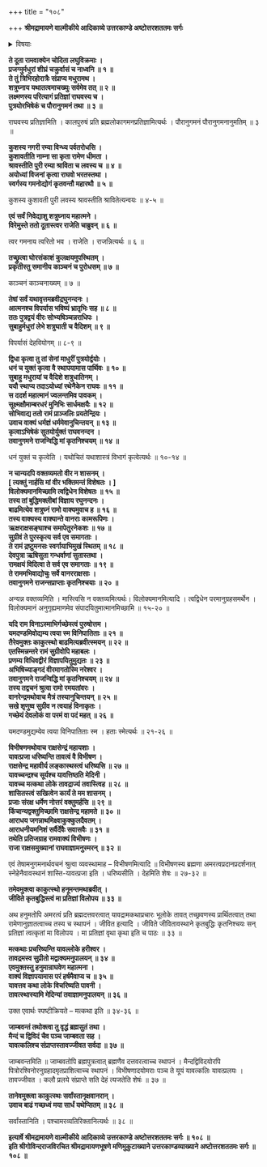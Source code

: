 +++
title = "१०८"

+++
**श्रीमद्रामायणे वाल्मीकीये आदिकाव्ये उत्तरकाण्डे अष्टोत्तरशततमः सर्गः**


<details><summary>विषयाः</summary>

दूत-मुखापरलोक-गमनोद्यमादि--  
राम-वृत्तान्तम् अवगतवता शत्रुघ्नेन  
पुत्र-द्वय--स्व-राज्य-द्वये ऽभिषेचन-पूर्वकम्  
अयोध्याम् एत्य  
रामं प्रति सप्रणामं स्वस्यानुगमनाभ्यनुज्ञान-प्रार्थने  
रामेण तद्-अनुज्ञानम् ॥ १ ॥  
सुग्रीवेणाङ्गदस्य राज्ये ऽभिषेचन-पूर्वकम्  
ऋक्ष-वानरादिभिः सहाभिवादन-पूर्वकं  
रामं प्रति सानुचरस्य स्वस्य  
तद्-अनुगमनाङ्गी-करण-प्रार्थने  
तेन तद्-अङ्गीकरणम् ॥ २ ॥  
रामेण हनुमद्-विभीषणौ प्रति  
धरण्याम् आ-चन्द्रार्कावस्थान-चोदन-पूर्वकं  
मैन्द-द्विविद-जाम्बवतां मेदिन्यां चिरावस्थान-चोदना ॥ ३ ॥
</details>


**ते दूता रामवाक्येन चोदिता लघुविक्रमाः ।  
प्रजग्मुर्मधुरां शीघ्रं चक्रुर्वासं च नाध्वनि ॥ १ ॥  
ते तुं त्रिभिरहोरात्रैः संप्राप्य मधुरामथ ।  
शत्रुघ्नाय यथातत्वमाचख्युः सर्वमेव तत् ॥ २ ॥  
लक्ष्मणस्य परित्यागं प्रतिज्ञां राघवस्य च ।  
पुत्रयोरभिषेकं च पौरानुगमनं तथा ॥ ३ ॥**

राघवस्य प्रतिज्ञामिति । कालपुरुषं प्रति ब्रह्मलोकागमनप्रतिज्ञामित्यर्थः । पौरानुगमनं पौरानुगमनानुमतिम् ॥ ३ ॥

**कुशस्य नगरी रम्या विन्ध्य पर्वतरोधसि ।  
कुशावतीति नाम्ना सा कृता रामेण धीमता ।  
श्रावस्तीति पुरी रम्या श्राविता च लवस्य च ॥ ४ ॥  
अयोध्यां विजनां कृत्वा राघवो भरतस्तथा ।  
स्वर्गस्य गमनोद्योगं कृतवन्तौ महारथौ ॥ ५ ॥**

कुशस्य कुशावती पुरी लवस्य श्रावस्तीति श्रावितेत्यन्वयः ॥ ४-५ ॥

**एवं सर्वं निवेद्याशु शत्रुघ्नाय महात्मने ।  
विरेमुस्ते ततो दूतास्त्वर राजेति चाब्रुवन् ॥ ६ ॥**

त्वर गमनाय त्वरितो भव । राजेति । राजन्नित्यर्थः ॥ ६ ॥

**तच्छ्रुत्वा घोरसंकाशं कुलक्षयमुपस्थितम् ।  
प्रकृतीस्तु समानीय काञ्चनं च पुरोधसम् ॥ ७ ॥**

काञ्चनं काञ्चनाख्यम् ॥ ७ ॥

**तेषां सर्वं यथावृत्तमब्रवीद्रघुनन्दनः ।  
आत्मनश्च विपर्यास भविष्यं भ्रातृभिः सह ॥ ८ ॥  
ततः पुत्रद्वयं वीरः सोभ्यषिञ्चन्नराधिपः ।  
सुबाहुर्मधुरां लेभे शत्रुघाती च वैदिशम् ॥ ९ ॥**

विपर्यासं देहवियोगम् ॥ ८-९ ॥

**द्विधा कृत्वा तु तां सेनां माधुरीं पुत्रयोर्द्वयोः ।  
धनं च युक्तं कृत्वा वै स्थापयामास पार्थिवः ॥ १० ॥  
सुबाहु मधुरायां च वैदिशे शत्रुधातिनम् ।  
ययौ स्थाप्य तदाऽयोध्यां रथेनैकेन राघवः ॥ ११ ॥  
स ददर्श महात्मानं ज्वलन्तमिव पावकम् ।  
सूक्ष्मक्षौमाम्बरधरं मुनिभिः सार्धमक्षयैः ॥ १२ ॥  
सोभिवाद्य ततो रामं प्राञ्जलिः प्रयतेन्द्रियः ।  
उवाच वाक्यं धर्मज्ञं धर्ममेवानुचिन्तयन् ॥ १३ ॥  
कृत्वाऽभिषेकं सुतयोर्युक्तं राघवनन्दन ।  
तवानुगमने राजन्विद्धि मां कृतनिश्चयम् ॥ १४ ॥**

धनं युक्तं च कृत्वेति । यथोचितं यथाशास्त्रं विभागं कृत्वेत्यर्थः ॥ १०-१४ ॥

**न चान्यदपि वक्तव्यमतो वीर न शासनम् ।  
\[ त्यक्तुं नार्हसि मां वीर भक्तिमन्तं विशेषतः । \]  
विलोक्यमानमिच्छामि त्वद्विधेन विशेषतः ॥ १५ ॥  
तस्य तां बुद्धिमक्लीबां विज्ञाय रघुनन्दनः ।  
बाढमित्येव शत्रुघ्नं रामो वाक्यमुवाच ह ॥ १६ ॥  
तस्य वाक्यस्य वाक्यान्ते वानराः कामरूपिणः ।  
ऋक्षराक्षसङ्घाश्च समापेतुरनेकशः ॥ १७ ॥  
सुग्रीवं ते पुरस्कृत्य सर्व एव समागताः ।  
ते रामं द्रष्टुमनसः स्वर्गायाभिमुखं स्थितम् ॥ १८ ॥  
देवपुत्रा ऋषिसुता गन्धर्वाणां सुतास्तथा ।  
रामक्षयं विदित्वा ते सर्व एव समागताः ॥ १९ ॥  
ते राममभिवाद्योचुः सर्वे वानरराक्षसाः ।  
तवानुगमने राजन्सप्राप्ताः कृतनिश्चयाः ॥ २० ॥**

अन्यन्न वक्तव्यमिति । मास्त्विसि न वक्तव्यमित्यर्थः। विलोक्यमानमित्यादि । त्वद्विधेन परमानुग्रहसमर्थेन । विलोक्यमानं अनुगृह्यमाणमेव संपादयितुमात्मानमिच्छामि ॥ १५-२० ॥

**यदि राम विनाऽस्माभिर्गच्छेस्त्वं पुरुषोत्तम ।  
यमदण्डमिवोद्यम्य त्वया स्म विनिपातिताः ॥ २१ ॥  
तैरेवमुक्तः काकुत्स्थो बाढमित्यब्रवीत्स्मयन् ॥ २२ ॥  
एतस्मिन्नन्तरे रामं सुग्रीवोपि महाबलः ।  
प्रणम्य विधिवद्वीरं विज्ञापयितुमुद्यतः ॥ २३ ॥  
अभिषिच्याङ्गदं वीरमागतोस्मि नरेश्वर ।  
तवानुगमने राजन्विद्धि मां कृतनिश्चयम् ॥ २४ ॥  
तस्य तद्वचनं श्रुत्वा रामो रमयतांवरः ।  
वानरेन्द्रमथोवाच मैत्रं तस्यानुचिन्तयन् ॥ २५ ॥  
सखे शृणुष्व सुग्रीव न त्वयाहं विनाकृतः ।  
गच्छेयं देवलोकं वा परमं वा पदं महत् ॥ २६ ॥**

यमदण्डमुद्यम्येव त्वया विनिपातिताः स्म । हताः स्मेत्यर्थः ॥ २१-२६ ॥

**विभीषणमथोवाच राक्षसेन्द्रं महायशाः ।  
यावत्प्रजा धरिष्यन्ति तावत्वं वै विभीषण ।  
राक्षसेन्द्र महावीर्य लङ्कास्थस्त्वं धरिष्यसि ॥ २७ ॥  
यावच्चन्द्रश्च सूर्यश्च यावत्तिष्ठति मेदिनी ।  
यावच्च मत्कथा लोके तावद्राज्यं तवास्त्विह ॥ २८ ॥  
शासितस्त्वं सखित्वेन कार्यं ते मम शासनम् ।  
प्रजाः संरक्ष धर्मेण नोत्तरं वक्तुमर्हसि ॥ २९ ॥  
किंचान्यद्वक्तुमिच्छामि राक्षसेन्द्र महामते ॥ ३० ॥  
आराधय जगन्नाथमिक्ष्वाकुक्कुलदैवतम् ।  
आराधनीयमनिशं सर्वैर्देवैः सवासवैः ॥ ३१ ॥  
तथेति प्रतिजग्राह रामवाक्यं विभीषणः ।  
राजा राक्षसमुख्यानां राघवाज्ञामनुस्मरन् ॥ ३२ ॥**

एवं तेषामनुगमनार्थवचनं श्रुत्वा व्यवस्थामाह – विभीषणमित्यादि ॥ विभीषणस्य ब्रह्मणा अमरत्वप्रदानप्रदर्शनात् स्नेहेनैवावस्थानं शास्ति-यावत्प्रजा इति । धरिष्यसीति । देहमिति शेषः ॥ २७-३२ ॥

**तमेवमुक्त्वा काकुत्स्थो हनूमन्तमथाब्रवीत् ।  
जीविते कृतबुद्धिस्त्वं मा प्रतिज्ञां विलोपय ॥ ३३ ॥**

अथ हनुमतोपि अमरत्वं प्रति ब्रह्मदत्तवरत्वात् यावद्रामकथाप्रचारः भूलोके तावत् तच्छ्रवणस्य प्रार्थितत्वात् तथा रामेणानुज्ञातत्वाच्च तस्य च स्थापनं । जीवित इत्यादि । जीविते जीवितावस्थाने कृतबुद्धिः कृतनिश्चयः सन् प्रतिज्ञां त्वत्कृतां मा विलोपय । मा प्रतिज्ञां वृथा कृथा इति च पाठः ॥ ३३ ॥

**मत्कथाः प्रचरिष्यन्ति यावल्लोके हरीश्वर ।  
तावद्रमस्व सुप्रीतो मद्वाक्यमनुपालयन् ॥ ३४ ॥  
एवमुक्तस्तु हनुमान्राघवेण महात्मना ।  
वाक्यं विज्ञापयामास परं हर्षमैवाप्य च ॥ ३५ ॥  
यावत्तव कथा लोके विचरिष्यति पावनी ।  
तावत्स्थास्यामि मेदिन्यां तवाज्ञामनुपालयन् ॥ ३६ ॥**

उक्त एवार्थः स्पष्टीक्रियते – मत्कथा इति ॥ ३४-३६ ॥

**जाम्बवन्तं तथोक्त्वा तु वृद्धं ब्रह्मसुतं तथा ।  
मैन्दं च द्विविदं चैव पञ्च जाम्बवता सह ।  
यावत्कलिश्च संप्राप्तस्तावज्जीवत सर्वदा ॥ ३७ ॥**

जाम्बवन्तमिति ॥ जाम्बवतोपि ब्रह्मपुत्रत्वात् ब्रह्मणैव दत्तवरत्वाच्च स्थापनं । मैन्दद्विविदयोरपि पित्रोरश्विनोरनुग्रहादमृतप्राशित्वाच्च स्थापनं । विभीषणादयोमराः पञ्च ते यूयं यावत्कलिः यावत्प्रलयः । तावज्जीवत । कलौ प्रलये संप्राप्ते सति देहं त्यजतेति शेषंः ॥ ३७ ॥

**तानेवमुक्त्वा काकुत्स्थः सर्वांस्तानृक्षवानरान् ।  
उवाच बाढं गच्छध्वं मया सार्धं यथेप्सितम् ॥ ३८ ॥**

सर्वांस्तानिति । पश्चामरव्यतिरिक्तानित्यर्थः ॥ ३८ ॥

**इत्यार्षे श्रीमद्रामायणे वाल्मीकीये आदिकाव्ये उत्तरकाण्डे अष्टोत्तरशततमः सर्गः ॥ १०८ ॥  
इति श्रीगोविन्दराजविरचित श्रीमद्रामायणभूषणे मणिमुकुटाख्याने उत्तरकाण्डव्याख्याने अष्टोत्तरशततमः सर्गः ॥ १०८ ॥**
